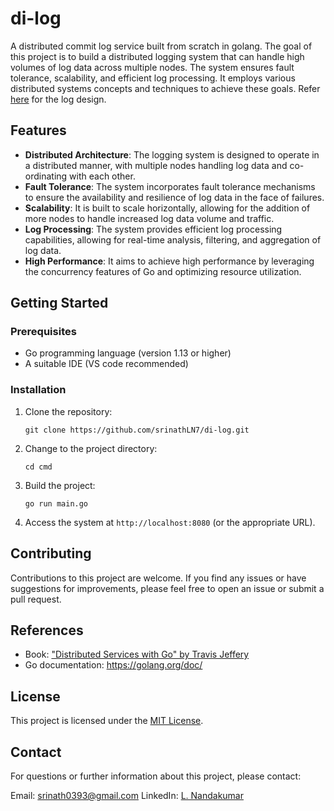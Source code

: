 # di-log
A distributed commit log service built from scratch in golang. The goal of this project is to build a distributed logging system that can handle high volumes of log data across multiple nodes. The system ensures fault tolerance, scalability, and efficient log processing. It employs various distributed systems concepts and techniques to achieve these goals. Refer [here](https://github.com/srinathLN7/di-log/blob/main/internal/log/README.md) for the log design.

## Features

- **Distributed Architecture**: The logging system is designed to operate in a distributed manner, with multiple nodes handling log data and co-ordinating with each other.
- **Fault Tolerance**: The system incorporates fault tolerance mechanisms to ensure the availability and resilience of log data in the face of failures.
- **Scalability**: It is built to scale horizontally, allowing for the addition of more nodes to handle increased log data volume and traffic.
- **Log Processing**: The system provides efficient log processing capabilities, allowing for real-time analysis, filtering, and aggregation of log data.
- **High Performance**: It aims to achieve high performance by leveraging the concurrency features of Go and optimizing resource utilization.

## Getting Started

### Prerequisites

- Go programming language (version 1.13 or higher)
- A suitable IDE (VS code recommended) 

### Installation

1. Clone the repository:

   ```shell
   git clone https://github.com/srinathLN7/di-log.git
   ```

2. Change to the project directory:

   ```shell
   cd cmd
   ```

3. Build the project:

   ```shell
   go run main.go
   ```

4. Access the system at `http://localhost:8080` (or the appropriate URL).

## Contributing

Contributions to this project are welcome. If you find any issues or have suggestions for improvements, please feel free to open an issue or submit a pull request.


## References

- Book: ["Distributed Services with Go" by Travis Jeffery](https://pragprog.com/titles/tjgo/distributed-services-with-go/)
- Go documentation: https://golang.org/doc/

## License

This project is licensed under the [MIT License](LICENSE).


## Contact

For questions or further information about this project, please contact:

Email: srinath0393@gmail.com 
LinkedIn: [L. Nandakumar](https://www.linkedin.com/in/lnandakumar/)


